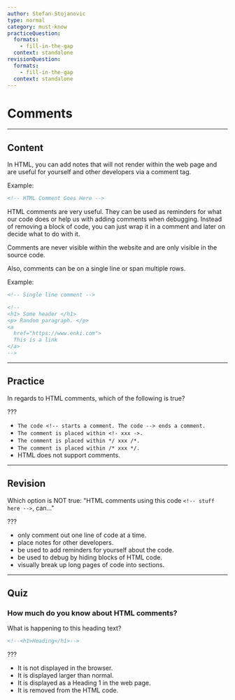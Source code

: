 ```yaml
---
author: Stefan-Stojanovic
type: normal
category: must-know
practiceQuestion:
  formats:
    - fill-in-the-gap
  context: standalone
revisionQuestion:
  formats:
    - fill-in-the-gap
  context: standalone
---
```


# Comments


---

## Content

In HTML, you can add notes that will not render within the web page and are useful for yourself and other developers via a comment tag.

Example:

```html
<!-- HTML Comment Goes Here -->
```

HTML comments are very useful. They can be used as reminders for what our code does or help us with adding comments when debugging. Instead of removing a block of code, you can just wrap it in a comment and later on decide what to do with it.

Comments are never visible within the website and are only visible in the source code.

Also, comments can be on a single line or span multiple rows.

Example:

```html
<!-- Single line comment -->

<!--
<h1> Some header </h1>
<p> Random paragraph. </p>
<a
  href="https://www.enki.com">
  This is a link
</a>
-->
```


---

## Practice

In regards to HTML comments, which of the following is true?

???

- `The code <!-- starts a comment. The code --> ends a comment.`
- `The comment is placed within <!- xxx ->.`
- `The comment is placed within */ xxx /*.`
- `The comment is placed within /* xxx */.`
- HTML does not support comments.


---

## Revision

Which option is NOT true: "HTML comments using this code `<!-- stuff here -->`, can..."

???

- only comment out one line of code at a time.
- place notes for other developers.
- be used to add reminders for yourself about the code.
- be used to debug by hiding blocks of HTML code.
- visually break up long pages of code into sections.


---

## Quiz

### How much do you know about HTML comments?


What is happening to this heading text?

```html
<!--<h1>Heading</h1>-->
```

???

- It is not displayed in the browser.
- It is displayed larger than normal.
- It is displayed as a Heading 1 in the web page.
- It is removed from the HTML code.

